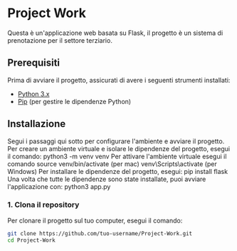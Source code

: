 # Project Work

Questa è un'applicazione web basata su Flask, il progetto è un sistema di prenotazione per il settore terziario. 


## Prerequisiti

Prima di avviare il progetto, assicurati di avere i seguenti strumenti installati:

- [Python 3.x](https://www.python.org/downloads/)
- [Pip](https://pip.pypa.io/en/stable/) (per gestire le dipendenze Python)

## Installazione

Segui i passaggi qui sotto per configurare l'ambiente e avviare il progetto.
Per creare un ambiente virtuale e isolare le dipendenze del progetto, esegui il comando: python3 -m venv venv
Per attivare l'ambiente virtuale esegui il comando source venv/bin/activate (per mac) venv\Scripts\activate (per Windows)
Per installare le dipendenze del progetto, esegui: pip install flask
Una volta che tutte le dipendenze sono state installate, puoi avviare l'applicazione con: python3 app.py

### 1. Clona il repository

Per clonare il progetto sul tuo computer, esegui il comando:

```bash
git clone https://github.com/tuo-username/Project-Work.git
cd Project-Work


